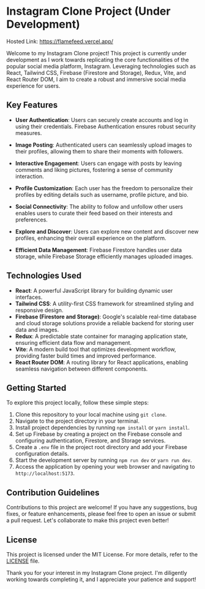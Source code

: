 # Instagram Clone Project (Under Development)

Hosted Link: https://flamefeed.vercel.app/

Welcome to my Instagram Clone project! This project is currently under development as I work towards replicating the core functionalities of the popular social media platform, Instagram. Leveraging technologies such as React, Tailwind CSS, Firebase (Firestore and Storage), Redux, Vite, and React Router DOM, I aim to create a robust and immersive social media experience for users.

## Key Features

- **User Authentication**: Users can securely create accounts and log in using their credentials. Firebase Authentication ensures robust security measures.

- **Image Posting**: Authenticated users can seamlessly upload images to their profiles, allowing them to share their moments with followers.

- **Interactive Engagement**: Users can engage with posts by leaving comments and liking pictures, fostering a sense of community interaction.

- **Profile Customization**: Each user has the freedom to personalize their profiles by editing details such as username, profile picture, and bio.

- **Social Connectivity**: The ability to follow and unfollow other users enables users to curate their feed based on their interests and preferences.

- **Explore and Discover**: Users can explore new content and discover new profiles, enhancing their overall experience on the platform.

- **Efficient Data Management**: Firebase Firestore handles user data storage, while Firebase Storage efficiently manages uploaded images.

## Technologies Used

- **React**: A powerful JavaScript library for building dynamic user interfaces.
- **Tailwind CSS**: A utility-first CSS framework for streamlined styling and responsive design.
- **Firebase (Firestore and Storage)**: Google's scalable real-time database and cloud storage solutions provide a reliable backend for storing user data and images.
- **Redux**: A predictable state container for managing application state, ensuring efficient data flow and management.
- **Vite**: A modern build tool that optimizes development workflow, providing faster build times and improved performance.
- **React Router DOM**: A routing library for React applications, enabling seamless navigation between different components.

## Getting Started

To explore this project locally, follow these simple steps:

1. Clone this repository to your local machine using `git clone`.
2. Navigate to the project directory in your terminal.
3. Install project dependencies by running `npm install` or `yarn install`.
4. Set up Firebase by creating a project on the Firebase console and configuring authentication, Firestore, and Storage services.
5. Create a `.env` file in the project root directory and add your Firebase configuration details.
6. Start the development server by running `npm run dev` or `yarn run dev`.
7. Access the application by opening your web browser and navigating to `http://localhost:5173`.

## Contribution Guidelines

Contributions to this project are welcome! If you have any suggestions, bug fixes, or feature enhancements, please feel free to open an issue or submit a pull request. Let's collaborate to make this project even better!

## License

This project is licensed under the MIT License. For more details, refer to the [LICENSE](LICENSE) file.

Thank you for your interest in my Instagram Clone project. I'm diligently working towards completing it, and I appreciate your patience and support!
